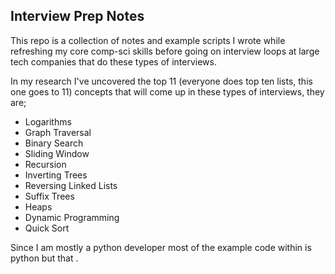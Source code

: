 ## Interview Prep Notes

This repo is a collection of notes and example scripts I wrote while refreshing
my core comp-sci skills before going on interview loops at large tech companies
that do these types of interviews.

In my research I've uncovered the top 11 (everyone does top ten lists, this one
goes to 11) concepts that will come up in these types of interviews, they are;

- Logarithms
- Graph Traversal
- Binary Search
- Sliding Window
- Recursion
- Inverting Trees
- Reversing Linked Lists
- Suffix Trees
- Heaps
- Dynamic Programming
- Quick Sort

Since I am mostly a python developer most of the example code within is python
but that .
